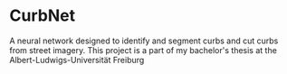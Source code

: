 # CurbNet
A neural network designed to identify and segment curbs and cut curbs from street imagery. This project is a part of my bachelor's thesis at the Albert-Ludwigs-Universität Freiburg
